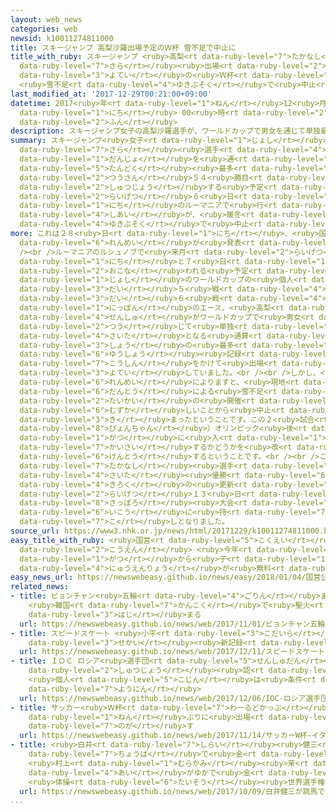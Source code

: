 ```yaml
---
layout: web_news
categories: web
newsid: k10011274811000
title: スキージャンプ 高梨沙羅出場予定のＷ杯 雪不足で中止に
title_with_ruby: スキージャンプ <ruby>高梨<rt data-ruby-level="7">たかなし</rt></ruby><ruby>沙羅<rt
  data-ruby-level="7">さら</rt></ruby><ruby>出場<rt data-ruby-level="2">しゅつじょう</rt></ruby><ruby>予定<rt
  data-ruby-level="3">よてい</rt></ruby>の<ruby>Ｗ杯<rt data-ruby-level="7">わーるどかっぷ</rt></ruby>
  <ruby>雪不足<rt data-ruby-level="4">ゆきぶそく</rt></ruby>で<ruby>中止<rt data-ruby-level="2">ちゅうし</rt></ruby>に
last_modified_at: '2017-12-29T00:21:00+09:00'
datetime: 2017<ruby>年<rt data-ruby-level="1">ねん</rt></ruby>12<ruby>月<rt data-ruby-level="1">がつ</rt></ruby>29<ruby>日<rt
  data-ruby-level="1">にち</rt></ruby> 00<ruby>時<rt data-ruby-level="2">じ</rt></ruby>21<ruby>分<rt
  data-ruby-level="2">ふん</rt></ruby>
description: スキージャンプ女子の高梨沙羅選手が、ワールドカップで男女を通じて単独最多となる通算５４勝目をかけて出場する予定だった来月６日と７日のルーマニアで行われる試合が、暖冬による雪不足で中止になりました。
summary: スキージャンプ<ruby>女子<rt data-ruby-level="1">じょし</rt></ruby>の<ruby>高梨<rt data-ruby-level="7">たかなし</rt></ruby><ruby>沙羅<rt
  data-ruby-level="7">さら</rt></ruby><ruby>選手<rt data-ruby-level="4">せんしゅ</rt></ruby>が、ワールドカップで<ruby>男女<rt
  data-ruby-level="1">だんじょ</rt></ruby>を<ruby>通<rt data-ruby-level="2">つう</rt></ruby>じて<ruby>単独<rt
  data-ruby-level="5">たんどく</rt></ruby><ruby>最多<rt data-ruby-level="4">さいた</rt></ruby>となる<ruby>通算<rt
  data-ruby-level="2">つうさん</rt></ruby>５４<ruby>勝目<rt data-ruby-level="3">しょうめ</rt></ruby>をかけて<ruby>出場<rt
  data-ruby-level="2">しゅつじょう</rt></ruby>する<ruby>予定<rt data-ruby-level="3">よてい</rt></ruby>だった<ruby>来月<rt
  data-ruby-level="2">らいげつ</rt></ruby>６<ruby>日<rt data-ruby-level="1">にち</rt></ruby>と７<ruby>日<rt
  data-ruby-level="1">にち</rt></ruby>のルーマニアで<ruby>行<rt data-ruby-level="2">おこな</rt></ruby>われる<ruby>試合<rt
  data-ruby-level="4">しあい</rt></ruby>が、<ruby>暖冬<rt data-ruby-level="6">だんとう</rt></ruby>による<ruby>雪不足<rt
  data-ruby-level="4">ゆきぶそく</rt></ruby>で<ruby>中止<rt data-ruby-level="2">ちゅうし</rt></ruby>になりました。
more: これは２８<ruby>日<rt data-ruby-level="1">にち</rt></ruby>、<ruby>国際<rt data-ruby-level="5">こくさい</rt></ruby>スキー<ruby>連盟<rt
  data-ruby-level="6">れんめい</rt></ruby>が<ruby>発表<rt data-ruby-level="3">はっぴょう</rt></ruby>しました。<br
  /><br />ルーマニアのルシュノブで<ruby>来月<rt data-ruby-level="2">らいげつ</rt></ruby>６<ruby>日<rt
  data-ruby-level="1">にち</rt></ruby>と７<ruby>日<rt data-ruby-level="1">にち</rt></ruby>に<ruby>行<rt
  data-ruby-level="2">おこな</rt></ruby>われる<ruby>予定<rt data-ruby-level="3">よてい</rt></ruby>だったジャンプ<ruby>女子<rt
  data-ruby-level="1">じょし</rt></ruby>のワールドカップの<ruby>個人<rt data-ruby-level="5">こじん</rt></ruby><ruby>第<rt
  data-ruby-level="3">だい</rt></ruby>５<ruby>戦<rt data-ruby-level="4">せん</rt></ruby>と<ruby>第<rt
  data-ruby-level="3">だい</rt></ruby>６<ruby>戦<rt data-ruby-level="4">せん</rt></ruby>には、<ruby>日本<rt
  data-ruby-level="1">にっぽん</rt></ruby>のエース、<ruby>高梨<rt data-ruby-level="7">たかなし</rt></ruby><ruby>選手<rt
  data-ruby-level="4">せんしゅ</rt></ruby>がワールドカップで<ruby>男女<rt data-ruby-level="1">だんじょ</rt></ruby>を<ruby>通<rt
  data-ruby-level="2">つう</rt></ruby>じて<ruby>単独<rt data-ruby-level="5">たんどく</rt></ruby><ruby>最多<rt
  data-ruby-level="4">さいた</rt></ruby>となる<ruby>通算<rt data-ruby-level="2">つうさん</rt></ruby>５４<ruby>勝<rt
  data-ruby-level="3">しょう</rt></ruby>の<ruby>最多<rt data-ruby-level="4">さいた</rt></ruby><ruby>優勝<rt
  data-ruby-level="6">ゆうしょう</rt></ruby><ruby>記録<rt data-ruby-level="4">きろく</rt></ruby>の<ruby>更新<rt
  data-ruby-level="7">こうしん</rt></ruby>をかけて<ruby>出場<rt data-ruby-level="2">しゅつじょう</rt></ruby>を<ruby>予定<rt
  data-ruby-level="3">よてい</rt></ruby>していました。<br /><br />しかし、<ruby>国際<rt data-ruby-level="5">こくさい</rt></ruby>スキー<ruby>連盟<rt
  data-ruby-level="6">れんめい</rt></ruby>によりますと、<ruby>現地<rt data-ruby-level="5">げんち</rt></ruby>は<ruby>暖冬<rt
  data-ruby-level="6">だんとう</rt></ruby>による<ruby>雪不足<rt data-ruby-level="4">ゆきぶそく</rt></ruby>で<ruby>大会<rt
  data-ruby-level="2">たいかい</rt></ruby>の<ruby>開催<rt data-ruby-level="7">かいさい</rt></ruby>が<ruby>難<rt
  data-ruby-level="6">むずか</rt></ruby>しいことから<ruby>中止<rt data-ruby-level="2">ちゅうし</rt></ruby>が<ruby>決<rt
  data-ruby-level="3">き</rt></ruby>まったということです。この２<ruby>試合<rt data-ruby-level="4">しあい</rt></ruby>についてはピョンチャン（<ruby>平昌<rt
  data-ruby-level="8">ぴょんちゃん</rt></ruby>）オリンピック<ruby>後<rt data-ruby-level="2">ご</rt></ruby>の３<ruby>月<rt
  data-ruby-level="1">がつ</rt></ruby>に<ruby>入<rt data-ruby-level="1">はい</rt></ruby>ってから<ruby>開催<rt
  data-ruby-level="7">かいさい</rt></ruby>するかどうかを<ruby>改<rt data-ruby-level="4">あらた</rt></ruby>めて<ruby>検討<rt
  data-ruby-level="6">けんとう</rt></ruby>するということです。<br /><br />この<ruby>結果<rt data-ruby-level="4">けっか</rt></ruby>、<ruby>高梨<rt
  data-ruby-level="7">たかなし</rt></ruby><ruby>選手<rt data-ruby-level="4">せんしゅ</rt></ruby>のワールドカップの<ruby>最多<rt
  data-ruby-level="4">さいた</rt></ruby><ruby>優勝<rt data-ruby-level="6">ゆうしょう</rt></ruby><ruby>記録<rt
  data-ruby-level="4">きろく</rt></ruby>の<ruby>更新<rt data-ruby-level="7">こうしん</rt></ruby>は、<ruby>来月<rt
  data-ruby-level="2">らいげつ</rt></ruby>１３<ruby>日<rt data-ruby-level="1">にち</rt></ruby>の<ruby>札幌<rt
  data-ruby-level="8">さっぽろ</rt></ruby><ruby>大会<rt data-ruby-level="2">たいかい</rt></ruby><ruby>以降<rt
  data-ruby-level="6">いこう</rt></ruby>に<ruby>持<rt data-ruby-level="7">も</rt></ruby>ち<ruby>越<rt
  data-ruby-level="7">こ</rt></ruby>しとなりました。
source_url: https://www3.nhk.or.jp/news/html/20171229/k10011274811000.html
easy_title_with_ruby: <ruby>国営<rt data-ruby-level="5">こくえい</rt></ruby><ruby>公園<rt
  data-ruby-level="2">こうえん</rt></ruby> <ruby>今年<rt data-ruby-level="8">ことし</rt></ruby>４<ruby>月<rt
  data-ruby-level="1">がつ</rt></ruby>から<ruby>子<rt data-ruby-level="1">こ</rt></ruby>どもの<ruby>入園料<rt
  data-ruby-level="4">にゅうえんりょう</rt></ruby>が<ruby>無料<rt data-ruby-level="4">むりょう</rt></ruby>になる
easy_news_url: https://newswebeasy.github.io/news/easy/2018/01/04/国営公園-今年4月から子どもの入園料が無料になる
related_news:
- title: ピョンチャン<ruby>五輪<rt data-ruby-level="4">ごりん</rt></ruby>まで100<ruby>日<rt data-ruby-level="1">にち</rt></ruby>
    <ruby>韓国<rt data-ruby-level="7">かんこく</rt></ruby>で<ruby>聖火<rt data-ruby-level="6">せいか</rt></ruby>リレー<ruby>始<rt
    data-ruby-level="3">はじ</rt></ruby>まる
  url: https://newswebeasy.github.io/news/web/2017/11/01/ピョンチャン五輪まで100日-韓国で聖火リレー始まる
- title: スピードスケート <ruby>小平<rt data-ruby-level="3">こだいら</rt></ruby> 1000メートルで<ruby>世界<rt
    data-ruby-level="3">せかい</rt></ruby><ruby>新記録<rt data-ruby-level="4">しんきろく</rt></ruby>
  url: https://newswebeasy.github.io/news/web/2017/12/11/スピードスケート-小平-1000メートルで世界新記録
- title: ＩＯＣ ロシア<ruby>選手団<rt data-ruby-level="5">せんしゅだん</rt></ruby>の<ruby>五輪<rt data-ruby-level="4">ごりん</rt></ruby><ruby>出場<rt
    data-ruby-level="2">しゅつじょう</rt></ruby><ruby>認<rt data-ruby-level="6">みと</rt></ruby>めず
    <ruby>個人<rt data-ruby-level="5">こじん</rt></ruby>は<ruby>条件<rt data-ruby-level="5">じょうけん</rt></ruby>つきで<ruby>容認<rt
    data-ruby-level="7">ようにん</rt></ruby>
  url: https://newswebeasy.github.io/news/web/2017/12/06/IOC-ロシア選手団の五輪出場認めず-個人は条件つきで容認
- title: サッカー<ruby>Ｗ杯<rt data-ruby-level="7">わーるどかっぷ</rt></ruby> イタリアが６０<ruby>年<rt
    data-ruby-level="1">ねん</rt></ruby>ぶりに<ruby>出場<rt data-ruby-level="2">しゅつじょう</rt></ruby><ruby>逃<rt
    data-ruby-level="7">のが</rt></ruby>す
  url: https://newswebeasy.github.io/news/web/2017/11/14/サッカーW杯-イタリアが60年ぶりに出場逃す
- title: <ruby>白井<rt data-ruby-level="7">しらい</rt></ruby><ruby>健三<rt data-ruby-level="8">けんぞう</rt></ruby>が<ruby>跳馬<rt
    data-ruby-level="7">ちょうば</rt></ruby>で<ruby>金<rt data-ruby-level="1">きん</rt></ruby>
    <ruby>村上<rt data-ruby-level="1">むらかみ</rt></ruby><ruby>茉<rt data-ruby-level="8">ばつ</rt></ruby><ruby>愛<rt
    data-ruby-level="4">あい</rt></ruby>がゆかで<ruby>金<rt data-ruby-level="1">きん</rt></ruby>
    <ruby>体操<rt data-ruby-level="6">たいそう</rt></ruby><ruby>世界選手権<rt data-ruby-level="6">せかいせんしゅけん</rt></ruby>
  url: https://newswebeasy.github.io/news/web/2017/10/09/白井健三が跳馬で金-村上茉愛がゆかで金-体操世界選手権
...
```

